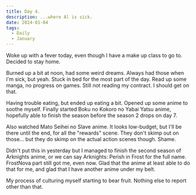 ```yaml
---
title: Day 4.
description: ...where Al is sick.
date: 2024-01-04
tags: 
  - Daily
  - January
---
```

Woke up with a fever today, even though I have a make up class to go to. Decided to stay home.

Burned up a bit at noon, had some weird dreams. Always had those when I'm sick, but yeah. Stuck in bed for the most part of the day. Read up some manga, no progress on games. Still not reading my contract. I should get on that.

Having trouble eating, but ended up eating a bit. Opened up some anime to soothe myself. Finally started Boku no Kokoro no Yabai Yatsu anime, hopefully able to finish the season before the season 2 drops on day 7.

Also watched Mato Seihei no Slave anime. It looks low-budget, but I'll be there until the end, for all the "rewards" scene. They don't skimp out on those... but they do skimp on the actual action scenes though. Shame.

Didn't put this in yesterday but I managed to finish the second season of Arknights anime, or we can say Arknights: Perish in Frost for the full name. FrostNova part still got me, even now. Glad that the anime at least able to do that for me, and glad that I have another anime under my belt.

My process of culturing myself starting to bear fruit. Nothing else to report other than that.

